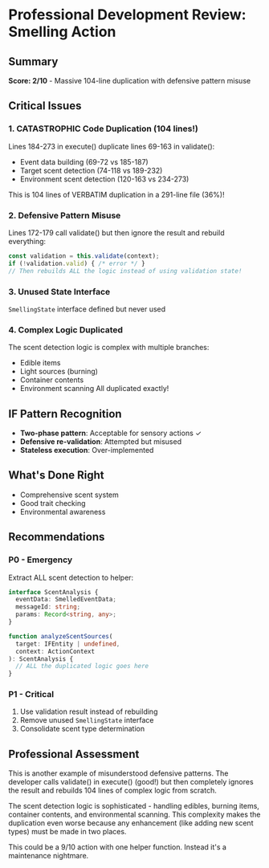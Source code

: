 # Professional Development Review: Smelling Action

## Summary
**Score: 2/10** - Massive 104-line duplication with defensive pattern misuse

## Critical Issues

### 1. CATASTROPHIC Code Duplication (104 lines!)
Lines 184-273 in execute() duplicate lines 69-163 in validate():
- Event data building (69-72 vs 185-187)
- Target scent detection (74-118 vs 189-232)
- Environment scent detection (120-163 vs 234-273)

This is 104 lines of VERBATIM duplication in a 291-line file (36%)!

### 2. Defensive Pattern Misuse
Lines 172-179 call validate() but then ignore the result and rebuild everything:
```typescript
const validation = this.validate(context);
if (!validation.valid) { /* error */ }
// Then rebuilds ALL the logic instead of using validation state!
```

### 3. Unused State Interface
`SmellingState` interface defined but never used

### 4. Complex Logic Duplicated
The scent detection logic is complex with multiple branches:
- Edible items
- Light sources (burning)
- Container contents
- Environment scanning
All duplicated exactly!

## IF Pattern Recognition
- **Two-phase pattern**: Acceptable for sensory actions ✓
- **Defensive re-validation**: Attempted but misused
- **Stateless execution**: Over-implemented

## What's Done Right
- Comprehensive scent system
- Good trait checking
- Environmental awareness

## Recommendations

### P0 - Emergency
Extract ALL scent detection to helper:
```typescript
interface ScentAnalysis {
  eventData: SmelledEventData;
  messageId: string;
  params: Record<string, any>;
}

function analyzeScentSources(
  target: IFEntity | undefined,
  context: ActionContext
): ScentAnalysis {
  // ALL the duplicated logic goes here
}
```

### P1 - Critical
1. Use validation result instead of rebuilding
2. Remove unused `SmellingState` interface
3. Consolidate scent type determination

## Professional Assessment
This is another example of misunderstood defensive patterns. The developer calls validate() in execute() (good!) but then completely ignores the result and rebuilds 104 lines of complex logic from scratch.

The scent detection logic is sophisticated - handling edibles, burning items, container contents, and environmental scanning. This complexity makes the duplication even worse because any enhancement (like adding new scent types) must be made in two places.

This could be a 9/10 action with one helper function. Instead it's a maintenance nightmare.